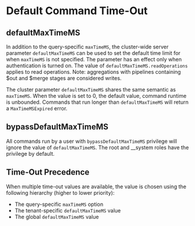 # Default Command Time-Out

## defaultMaxTimeMS

In addition to the query-specific `maxTimeMS`, the cluster-wide server parameter `defaultMaxTimeMS`
can be used to set the default time limit for when `maxTimeMS` is not specified. The parameter has
an effect only when authentication is turned on. The value of `defaultMaxTimeMS.readOperations`
applies to read operations. Note: aggregations with pipelines containing $out and $merge stages are
considered writes.

The cluster parameter `defaultMaxTimeMS` shares the same semantic as `maxTimeMS`. When the value is
set to 0, the default value, command runtime is unbounded. Commands that run longer than
`defaultMaxTimeMS` will return a `MaxTimeMSExpired` error.

## bypassDefaultMaxTimeMS

All commands run by a user with `bypassDefaultMaxTimeMS` privilege will ignore the value of
`defaultMaxTimeMS`. The root and \_\_system roles have the privilege by default.

## Time-Out Precedence

When multiple time-out values are available, the value is chosen using the following hierarchy
(higher to lower priority):

- The query-specific `maxTimeMS` option
- The tenant-specific `defaultMaxTimeMS` value
- The global `defaultMaxTimeMS` value
